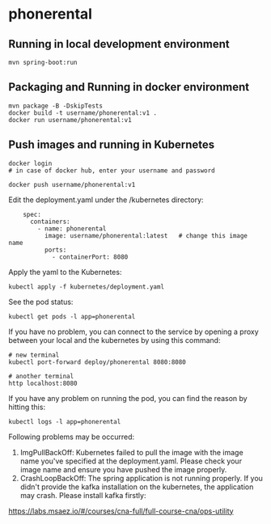 # phonerental

## Running in local development environment

```
mvn spring-boot:run
```

## Packaging and Running in docker environment

```
mvn package -B -DskipTests
docker build -t username/phonerental:v1 .
docker run username/phonerental:v1
```

## Push images and running in Kubernetes

```
docker login 
# in case of docker hub, enter your username and password

docker push username/phonerental:v1
```

Edit the deployment.yaml under the /kubernetes directory:
```
    spec:
      containers:
        - name: phonerental
          image: username/phonerental:latest   # change this image name
          ports:
            - containerPort: 8080

```

Apply the yaml to the Kubernetes:
```
kubectl apply -f kubernetes/deployment.yaml
```

See the pod status:
```
kubectl get pods -l app=phonerental
```

If you have no problem, you can connect to the service by opening a proxy between your local and the kubernetes by using this command:
```
# new terminal
kubectl port-forward deploy/phonerental 8080:8080

# another terminal
http localhost:8080
```

If you have any problem on running the pod, you can find the reason by hitting this:
```
kubectl logs -l app=phonerental
```

Following problems may be occurred:

1. ImgPullBackOff:  Kubernetes failed to pull the image with the image name you've specified at the deployment.yaml. Please check your image name and ensure you have pushed the image properly.
1. CrashLoopBackOff: The spring application is not running properly. If you didn't provide the kafka installation on the kubernetes, the application may crash. Please install kafka firstly:

https://labs.msaez.io/#/courses/cna-full/full-course-cna/ops-utility


